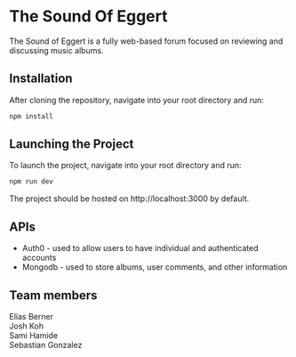 # The Sound Of Eggert

The Sound of Eggert is a fully web-based forum focused on reviewing and discussing music albums.  

## Installation

After cloning the repository, navigate into your root directory and run:
```bash
npm install
```


## Launching the Project

To launch the project, navigate into your root directory and run:
```bash
npm run dev
```

The project should be hosted on http://localhost:3000 by default.


## APIs 

* Auth0 - used to allow users to have individual and authenticated accounts
* Mongodb - used to store albums, user comments, and other information


## Team members

Elias Berner<br>
Josh Koh<br>
Sami Hamide<br>
Sebastian Gonzalez<br>